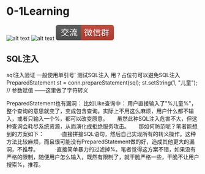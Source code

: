 # 0-1Learning

![alt text](../../static/common/svg/luoxiaosheng.svg "公众号")
![alt text](../../static/common/svg/luoxiaosheng_learning.svg "学习")
![alt text](../../static/common/svg/luoxiaosheng_wechat.svg "微信")


## SQL注入

sql注入验证
一般使用单引号‘ 测试SQL注入
用？占位符可以避免SQL注入
PreparedStatement st = conn.prepareStatement(sql);
st.setString(1, "儿童"); // 参数赋值  ——这里做了字符转义


PreparedStatement也有漏洞：
比如Like查询中：
用户直接输入了"%儿童%"，整个查询的意思就变了，变成包含查询。实际上不用这么麻烦，用户什么都不输入，或者只输入一个%，都可以改变原意。
     虽然此种SQL注入危害不大，但这种查询会耗尽系统资源，从而演化成拒绝服务攻击。
     那如何防范呢？笔者能想到的方案如下：
          ·直接拼接SQL语句，然后自己实现所有的转义操作。这种方法比较麻烦，而且很可能没有PreparedStatement做的好，造成其他更大的漏洞，不推荐。
          ·直接简单暴力的过滤掉%。笔者觉得这方案不错，如果没有严格的限制，随便用户怎么输入，既然有限制了，就干脆严格一些，干脆不让用户搜索%，推荐。


